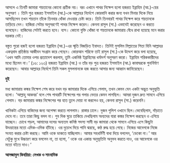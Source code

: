 আসলে এ তিনটি জামারা শয়তানের কোনো প্রতীক নয়। বরং এখানে পাথর নিক্ষেপ হলো হজরত ইব্রাহিম (আ.)-য়ের অনুসরণ । তিনি পুত্র হজরত ইসমাইল (আ.)-কে আল্লাহর নির্দেশে কোরবানি করার জন্য যখন মিনার দিকে নিয়ে আসছিলেন তখন শয়তান তাঁকে তিনবার ধোঁকা দেওয়ার চেষ্টা করে। তিনি তিনবারই পাথর নিক্ষেপ করে শয়তানকে তাড়িয়ে দেন। হাজিরা সেটার অনুসরণেই পাথর নিক্ষেপ করেন। কেননা রাসুল (সা.) এভাবেই করেছেন ও করতে বলেছেন। হাজিদের সেটাই করতে হবে। ব্যস। কোনো যুক্তি খোঁজা বা শয়তানকে জামারায় বেঁধে রাখা হয়েছে মনে করার দরকার নেই।

বস্তুত পুরো হজই হলো হজরত ইব্রাহিম (আ.)-এর স্মৃতি বিজড়িত ইবাদত। তিনিই মুসলিম মিল্লাতের পিতা যিনি আল্লাহর একত্ববাদ প্রতিষ্ঠায় আজীবন সংগ্রাম করে গেছেন। কোরআন শরিফে তাই রাসুল (সা.)-কে উদ্দেশ করে বলা হয়েছে, ‘এখন আমি তোমার ওপর প্রত্যাদেশ করলাম, তুমি একনিষ্ঠ ইব্রাহিমের ধর্মাদর্শ অনুসরণ করো। ইব্রাহিম শরিককারীদের মধ্যে ছিলেন না।’ (১৬: ১২৩) হজরত ইব্রাহিম (আ.) ও তাঁর বড় পুত্র হজরত ইসমাইল (আ.) কাবাঘরকে পুনর্নির্মাণ করেছেন। আবার আল্লাহর নির্দেশে তিনি সকল মুসলমানকে হজ করতে আসার জন্য আহ্বান জানিয়েছেন।

**দুই**

মধ্য জামারায় কঙ্কর নিক্ষেপ শেষ করে যখন বড় জামারার দিকে এগিয়ে গেলাম, তখন কেমন যেন একটা অদ্ভুত অনুভূতি হলো। ‘আল্লাহু আকবর’ বলে শেষ পাথরটি নিক্ষেপের পর গলার ভেতর কেমন লাগছিল। আমরা দুজন দ্রুত সামনে এগিয়ে গেলাম। বড় জামারায় কঙ্কর নিক্ষেপের পর হাত তুলে দোয়া না করলেও হয়, কেননা রাসুল (সা.) করেননি।

খানিকটা এগিয়ে বাকিদের জন্য অপেক্ষা করতে লাগলাম। রাস্তার ঢালে। দুজন পুলিশ ওখানে ছিল।ভেবেছিলাম, দাঁড়াতে দেবে না। তবে তারা কিছু বলল না। পুব দিক ঘুরে তাকিয়ে দেখছিলাম অন্যদের যারা কঙ্কর নিক্ষেপ করছেন ও এগিয়ে যাচ্ছেন। চোখে পড়ল, আমাদের দলের অন্যতম কনিষ্ঠ সদস্য সামী বড় জামারা থেকে সামনে এগিয়ে এসে কিছুটা উদভ্রান্তের মতো এদিক-ওদিক হাঁটছে। ওর দুচোখ দিয়ে পানি ঝরছে, কণ্ঠ রুদ্ধ হয়ে গেছে। নিজের আবেগকে নিজে সংযত করার চেষ্টা করছে। আমি ওকে ডাকতে যাচ্ছিলাম। আমার সহধর্মিণী বাধা দিয়ে বললেন, ‘ডেকো না।’ আর যেটুকু মুখে উচ্চারণ করে বললেন না, তা হলো, ‘ ওকে ওর একান্ত অনুভূতিটা অনুভব করতে দাও, ওর আবেগকে ওর মতো বইতে দাও।’

**আসজাদুল কিবরিয়া: লেখক ও সাংবাদিক**
